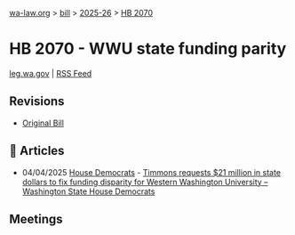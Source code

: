 [wa-law.org](/) > [bill](/bill/) > [2025-26](/bill/2025-26/) > [HB 2070](/bill/2025-26/hb/2070/)

# HB 2070 - WWU state funding parity
[leg.wa.gov](https://app.leg.wa.gov/billsummary?BillNumber=2070&Year=2025&Initiative=false) | [RSS Feed](./rss.xml)

## Revisions
* [Original Bill](1/)

## 📰 Articles
* 04/04/2025 [House Democrats](/org/house_democrats/) - [Timmons requests $21 million in state dollars to fix funding disparity for Western Washington University – Washington State House Democrats](https://housedemocrats.wa.gov/blog/2025/04/04/timmons-requests-21-million-in-state-dollars-to-fix-funding-disparity-for-western-washington-university/#:~:text=budget%20request)

## Meetings